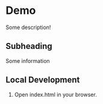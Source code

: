# Demo

Some description!

## Subheading

Some information

## Local Development

1. Open index.html in your browser. 